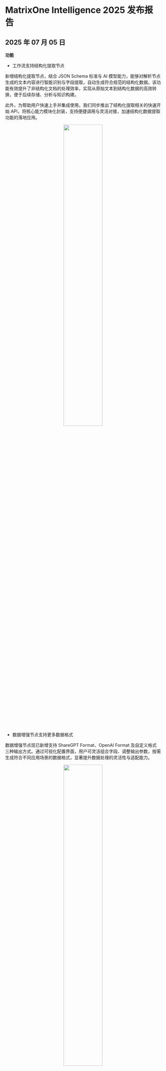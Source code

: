 
# **MatrixOne Intelligence 2025 发布报告**

## 2025 年 07 月 05 日

**功能**

- 工作流支持结构化提取节点
  
新增结构化提取节点，结合 JSON Schema 标准与 AI 模型能力，能够对解析节点生成的文本内容进行智能识别与字段提取，自动生成符合规范的结构化数据。该功能有效提升了非结构化文档的处理效率，实现从原始文本到结构化数据的高效转换，便于后续存储、分析与知识构建。

此外，为帮助用户快速上手并集成使用，我们同步推出了结构化提取相关的快速开始 API，将核心能力模块化封装，支持便捷调用与灵活对接，加速结构化数据提取功能的落地应用。

<div align="center">
  <img src="../../assets/images/release3.3_1.png" width="50%" height="50%">
</div>

- 数据增强节点支持更多数据格式
  
数据增强节点现已新增支持 ShareGPT Format、OpenAI Format 及自定义格式三种输出方式。通过可视化配置界面，用户可灵活组合字段、调整输出参数，按需生成符合不同应用场景的数据格式，显著提升数据处理的灵活性与适配能力。

<div align="center">
  <img src="../../assets/images/release3.3_2.png" width="50%" height="50%">
</div>

- GenAI 工作区支持 MCP 协议
  
GenAI 工作区现已全面支持 MCP 协议，使模型能够以标准化方式调用平台 API，实现多工具协同与任务链路自动规划。通过 MCP 协议，模型可根据用户输入智能拆解意图，自主完成任务路径规划与多步骤工具调用，进一步降低用户操作门槛，提升平台的智能化和自动化能力。

- 支持解析结果与原文对比功能
  
现已上线解析结果高亮展示功能，支持在原始 PDF 文件中基于页面布局（layout）定位并高亮对应的解析字段。用户可通过页面结构与解析结果的对应关系，直观对比提取效果，快速评估解析准确性与模型表现。目前仅支持 PDF 文件，后续将逐步扩展更多格式。

<div align="center">
  <img src="../../assets/images/release3.3_3.png" width="80%" height="80%">
</div>

- 官网体验中心上线
  
官网体验中心上线第一个体验 Demo，旨在帮助用户快速了解 MOI 在文档解析领域的综合能力，集成了结构化抽取、文档解析和文档对话三大核心功能。通过 Demo，用户可直观体验系统如何精准提取关键字段，将非结构化文本转化为结构化数据；如何深度解析文档内容，支持多格式和复杂版面；以及如何通过智能对话，实现基于解析结果的自然语言问答，快速获取所需信息，全面展现 MOI 在文档理解和智能交互方面的技术实力与应用价值。

用户可免登录体验 Demo 中的样例数据，若需使用自有数据则需登录。为提升用户体验，官网新增了手机号快速注册与登录功能，方便用户便捷访问和快速上手。

<div align="center">
  <img src="../../assets/images/release3.3_4.png" width="80%" height="80%">
</div>

- 处理数据支持导出到 Dify
  
新增数据导出连接器功能，当前支持将处理后的数据直接导出至 Dify 知识库，便于用户快速构建和更新知识库内容，提升数据利用效率。

- 工作流支持文本嵌入节点
  
将原有文本解析节点和图片解析节点中的文本嵌入功能拆分独立，形成单独的文本嵌入节点。此举提升了解析流程的模块化和灵活性，方便用户根据实际需求灵活组合和调用相关能力。

- 文件与图片解析节点支持 OCR、图片描述及语言切换开关
  
支持在文件解析节点和图片解析节点中新增 OCR 和图片描述的开关配置。用户可根据实际需求灵活启用或关闭相关功能，提升解析流程的可控性与适配性。其中，图片描述功能现已支持语言选择，可在中英文之间切换，满足不同场景下的语言输出需求。

- 新增结构化抽取快速开始 API
  
为了帮助用户快速上手并体验我们的产品，我们构建了一套快速开始 API，用于将核心单点能力模块化抽取。本期新增了结构化抽取相关的快速开始 API，方便用户快速集成并高效调用结构化数据提取功能。

- 支持更多文本分段方式
  
文本分段节点新增支持按单个标志符、多个标志符以及自定义标志符进行分段，进一步提升文本处理的灵活性和适配能力。用户可根据实际业务需求灵活设置分段规则，实现更加精准、高效的文本切分操作。

- 支持解析文档标题
  
解析结果现已支持对文本标题进行细粒度识别，新增一级标题，某些场景下支持二级标题、三级标题子类型分类，进一步提升文档结构理解能力。该能力有助于更准确地还原原文层级结构，支持后续更精细的内容抽取与知识构建。

**改进**

- 优化了工作流界面，提升整体操作体验；
- 优化了创建工作流时的校验逻辑，增强流程规范性与稳定性；
- 优化了本地文件上传界面，使上传过程更加直观便捷；
- 优化了分段里有关 type 和 level 的显示；
- 优化了用户视角下的 api 使用流程，新增了告警相关的 api；

**错误修复**

- 修复了图片描述重复输出的问题；
- 修复了数据增强节点样本数不生效的问题；
- 修复了某些场景下图片只有图片描述而没有 OCR 结果的情况；
- 修复了 bmp 文件解析后只有 OCR 而没有图片描述的情况；
- 修复了告警记录某些情况下展示不全的问题；
- 修复了修改工作流节点名称无效的问题；
- 修复了部分文件经过数据增强后没有生成 QA 对的问题；
- 修复了部分情况下工作流执行状态异常的问题；
- 修复了英文版平台部分提示语还是中文的情况；
- 修复了部分情况下文件解析任务失败报错 Read timed out 的问题；
- 修复了工作区告警阈值显示有误的问题；
- 修复了工作区告警规则“仅告警一次”未生效的问题；
- 修复了工作区告警开启限时禁用无效的问题；
- 修复了数据卷中查看文件详情，block 类型过滤无效的问题；
- 修复了某些情况下处理 PPT 类型文件失败的问题；
- 修复了某些情况下经过工作流处理后 pdf 类型文件丢数据的问题；
- 修复了关联工作流 - 连续数据载入，偶现新载入文件未触发作业执行的问题；
- 修复了工作区中修改用户密码是报错的问题；
- 修复了处理数据卷中删除文本块失败的问题；

## 2025 年 06 月 20 日

**功能**

- 支持本地文件载入
  
本次更新新增本地上传功能，用户可直接导入本地文件，轻松完成数据载入与测试，大幅度降低体验门槛。

## 2025 年 06 月 06 日

**错误修复**

- 修复了原始数据卷图片展示有误的问题；
- 修复了过滤工作流状态，报错 500 的问题；
- 修复了文件处理详情中，解析好的音频展示类型为文本的问题；
- 修复了编辑拓扑图触发工作流，编辑的拓扑图不生效的问题；
- 修复了数据清洗节点中修改任何开关或参数均不生效的问题；
- 修复了作业详情展示的工作流和创建的工作流不一致的问题；
- 修复了工作流中只有起始和结束节点的工作流不应该实际运行的问题；
- 修复了创建工作流中带图片类型，工作流详情未显示文件类型的问题；
- 修复了工作流里取消勾选文档类型，整个工作流图消失的问题；
- 修复了工作流 - 文件基础信息里的文件类型筛选框，一级类型显示的都是英文的问题；
- 修复了修改工作流分支的节点参数显示成功实际未生效的问题；
- 修复了关联处理工作流 - 新建的工作流未触发作业执行的问题；
- 修复了作业中已停止的文件不应该出现在 catalog 中的问题；
- 修复了超级管理员在英文情况展示有误的问题；
- 修复了处理数据卷文件列表接口报 500 错误的问题；
- 修复了 doc 文件中的表格转换成 md 后，排版和格式转换有问题；
- 修复了修改工作流基础信息，选择目标数据卷时未过滤掉被使用的数据卷的问题；
- 修复了工作流节点详情页显示的节点名称都是英文格式的问题；
- 修复了工作流分支对比中处理节点详情显示有误的问题；
- 修复了增强节点中数据集格式解释文案有误的问题；
- 修复了新建或编辑分支时，节点名称没有默认值的问题；
- 修复了数据清洗节点部分参数没有默认值的问题；
- 修复了工作流节点不能删减的问题；
- 修复了处理数据卷中预览按钮不生效的问题；
- 修复了周期处理工作流创建失败的问题；
- 修复了关联处理工作流处理失败的问题；
- 修复了数据库管理平台无法登录的问题；
- 修复了数据增强节点产生的 QA 对中含有跟原文对不上的内容的问题；
- 修复了部分文件增强后没有生成 qa 对的情况；
- 修复了载入文件，部分文件类型未展示的问题；
- 修复了编辑工作流，修改文件类型未生效的问题；
- 修复了数据增强后的 qa 对分页中间有某些页无数据的问题；
- 修复了数据清洗节点设置清洗功能后文件处理失败的问题；
- 修复了创建工作流分支，切换主分支不生效的问题；
- 修复了 MP4 文件处理结果为空的问题；
- 修复了音视频解析内容乱码的问题；

## 2025 年 05 月 29 日

**功能**

【功能一】工作流数据处理能力全面升级

工作流模块全面强化了多源异构数据的处理、清洗与增强能力，显著提升大模型应用中数据预处理的效率与质量，为构建高效的 RAG 系统与指令微调方案提供有力支撑。

- 多模态内容解析：支持文本、图像、音频、视频等类型文件的解析算子，自动提取结构化信息，贯通非结构化数据向知识库构建的关键路径。
- 数据清洗算子：内置多种清洗策略，涵盖格式规范、去重、脱敏等操作，确保数据准确、规范、可用。
- 数据增强算子：支持自动生成符合 Alpaca 格式的数据集，适用于指令微调、对话训练、意图识别等多种应用场景。

【功能二】GenAI 工作区 API 密钥管理

为支持第三方应用、自动化脚本及内部服务安全、统一地调用平台 API，GenAI 工作区现已上线 API 密钥管理功能，帮助用户更安全、便捷地接入平台服务。该功能支持首次生成密钥并进行脱敏展示，提供一键复制，便于安全集成；同时具备密钥刷新机制，助力统一权限管理与风险防控，确保 API 调用过程中的安全性、可控性与高效性。

【功能三】支持更多告警规则

本次更新扩展了告警规则的配置能力：

- 数据加载：新增对单次载入任务的载入成功率阈值配置。
- 数据处理：新增对单文件分段数阈值及单作业中文件处理成功率阈值的支持。

【功能四】支持更多文件类型导出完整的未分段内容

新增支持 DOC/DOCX、PPT/PPTX、TXT 格式文件，导出完整未分段的 Markdown（full.md）文件，便于整体查看与归档。

**错误修复**

- 修复了工作流优先级不支持筛选的问题；
- 修复了部分情况下告警未正常触发的问题；
- 修复了工作流分支名称过长未分行展示的问题；

## 2025 年 05 月 22 日

**功能**

【功能一】GenAI 工作区引入基于角色的访问控制（RBAC）机制

为实现更加安全、灵活和可扩展的权限管理，GenAI 工作区全面引入 RBAC（基于角色的访问控制）模型。该模型通过“用户 - 角色 - 权限”三层结构实现权限的统一分配与集中管理：用户不直接拥有权限，而是通过绑定角色间接获得权限。支持权限的集中配置与复用，实现权限管理的抽象化、标准化与规模化。  

在工作区创建完成后，系统默认生成两个角色：

- 超级管理员：拥有对工作区所有资源和操作的完全权限，不可修改、禁用或删除，用于保障系统的核心管理能力。
- 数据开发：同样具备全权限，但可根据实际需求进行修改、禁用或删除，支持灵活配置与角色继承。
  
通过 RBAC 模型，GenAI 支持企业用户在多用户协作环境下实现更安全、高效、可控的访问权限管理策略，为组织级应用提供坚实保障。

【功能二】支持工作流与周期数据载入任务关联

为提升自动化处理能力，平台现支持将工作流与周期数据载入任务进行关联。启用关联后，工作流将依据源数据卷中相关载入任务的完成情况自动触发执行，从而增强数据更新与处理流程的联动性，实现更高效的数据驱动自动化。

【功能三】丰富告警规则

本次更新进一步丰富了告警规则体系，支持更多类型的表达式与灵活配置，包括：

- 数据加载阶段
    - 可设置单次任务载入文件数的阈值告警
    - 支持对单次载入任务的文件平均载入时间设置阈值告警

- 数据处理阶段：
    - 支持对单个作业处理文件数设置阈值告警
    - 可配置单文件处理时长的告警阈值
  
通过更精细的告警策略配置，系统可提前感知潜在异常，提升数据任务稳定性与监控可控性。

**错误修复**

- 修复了数据周期载入任务在某些情况下未正常触发文件载入的问题；
- 修复了一个表格同一个 chunk 中，如果引用了多个图片，这些图片的顺序错乱的问题；
- 修复了部分符号解析错误的问题；
- 修复了工作流删除后，作业列表中点击工作流名称前端显示报错信息有误的问题；
- 修复了工作流创建后无法编辑优先级的问题。

## 2025 年 05 月 08 日

**功能**

【功能一】工作区支持告警功能

为进一步保障工作区服务的稳定性、安全性和性能可控性，我们正式上线了告警管理功能，帮助用户实现更高效、精细化的运维监控。

- 灵活配置告警规则：支持创建覆盖数据加载与数据处理过程的个性化告警规则。用户可根据实际业务需求设定特定阈值，精准捕捉潜在异常，实现自动化风险预警与管理。
- 多渠道告警通知机制：提供集中式的告警联系人管理，用户可灵活添加、编辑或禁用、删除通知对象。支持邮箱、电话、短信和企业微信多种通知渠道，确保关键告警信息能够快速、准确传达到相关责任人手中。
- 告警日志留存与查询：系统自动保存所有告警事件记录，形成完整的告警日志体系。用户可通过界面查询近一个月内的历史告警，支持回溯分析与问题定位，助力技术团队高效应对和复盘处理突发事件。

【功能二】工作流新增“处理优先级”功能
  
为提升多任务场景下的调度效率，平台现支持为工作流设置“处理优先级”。用户可在创建或编辑工作流时指定优先级，选项包括“低”、“中”和“高”，默认值为“中”。设置后，新的工作流作业将根据该优先级即时生效。当多个工作流并发执行时，平台将按照优先级从高到低的顺序依次调度执行，确保关键任务优先处理。

【功能三】工作区解析结果导出增强
  
- 在导出 PDF 文件的处理结果时，除原有的分段 JSON 格式外，新增支持导出为完整 Markdown 内容文件；
- JSON 文件中图片类型的 block 新增字段 level，用于标识图像处理级别：1 表示 OCR 识别结果，2 表示 caption 结果。

【功能四】私有化部署新增支持配置文件大小上限
  
为满足不同业务场景下的大文件处理需求，我们对私有化部署中的文件处理功能进行了增强。平台现已支持通过配置项灵活设置单个文件的载入与处理大小上限，最高可配置至 10,000MB。

**错误修复**

- 修复了处理数据卷里的分支数据被删除了（分支子目录保留），新建工作流还是能使用该处理数据卷的问题；
- 修复了作业详情页的执行详情分页错误的问题；
- 修复了文件解析结果中缺少 OCR 内容的问题。

## 2025 年 04 月 24 日

**改进**

- 工作流分段组件支持自定义设置分段重叠。
  
- 优化了解析数据的下载格式，新格式从一个 json 文件变为一个文件夹，文件夹中包含了文字解析信息的 json 文件，以及图片文件夹。其中 json 文件中增加了文件信息、分段类型、分段所在页，此外增加了图片的原始信息。

**错误修复**

- 解决了某些情况下文件处理后丢失图片的问题

## 2025 年 04 月 10 日

**功能**

- 支持工作流分支管理

在本次版本更新中，支持对工作流分支进行管理，旨在帮助数据工程师高效管理相似的数据处理流程，提升开发效率，降低运维成本。
该功能支持用户基于同一个工作流创建多个分支版本，多个分支共享通用配置信息（如源数据卷、文件类型等），但可独立配置各自的数据处理流程。各分支的执行结果将按分支名称分别存储在目标数据卷的子目录中，确保版本间数据清晰隔离，便于管理与追踪，可有效应对以下使用场景：

1. 降低管理成本：避免重复创建高度相似的工作流，统一维护更高效
2. 优化资源使用：共享处理步骤仅需执行一次，结果复用，降低计算与存储开销
3. 简化对比分析：便于直观对比不同分支间的流程配置与执行结果，辅助评估与调优

 <div align="center">
    <img src=https://community-shared-data-1308875761.cos.ap-beijing.myqcloud.com/artwork/mocdocs/release-notes/workflow-branch.png
 width=70% heigth=70%/>
</div>

- GenAI 工作区支持用户权限管理
  
在本次迭代中，GenAI 工作区正式引入 RBAC（基于角色的访问控制）模型，作为多模态数据集成、处理与应用的平台核心权限管理机制。该模型通过“用户 - 角色 - 权限”的映射关系，实现对平台访问范围与操作权限的精细化控制，确保系统使用的灵活性与安全性。
当前版本内置默认角色“数据开发”，拥有除用户管理外的全部操作权限。未来版本将逐步扩展更多角色，以满足不同类型用户在数据处理、模型应用等多场景下的权限需求。

- 工作流支持处理更多文档类型
  
在本次版本更新中，工作流支持处理更多文档类型，进一步提升了对多模态数据的适配能力与处理灵活性。用户在创建工作流时，可选择包括 txt/md、doc/docx、ppt/pptx 等更多文件格式，系统将根据所选类型，智能推荐匹配的处理组件集合，简化配置流程，提升使用效率。

- 支持原始数据卷文件预览
  
支持对原始数据卷中的原始文件进行在线预览，方便用户在数据处理前快速查看文件内容，提升数据管理与操作的便捷性。

- 支持轻量级添加 Python 脚本的依赖包
  
私有化部署版本支持轻量级添加 Python 脚本依赖包，大幅提升了自定义节点的灵活性与可扩展性。用户可根据业务需求，将所需的第三方依赖包以离线方式打包并集成到镜像中，无需依赖公网下载，从而适配私有化环境下的隔离部署要求。

**改进**

- 优化了载入任务；
- 优化了解析文件内容的检索与关联能力，支持基于块 ID 进行精准搜索，并将文本类型识别内容中提取的图片按对应块 ID 命名，实现文本与图片内容的一一关联，提升数据溯源与处理效率。

**错误修复**

- 修复了部分场景下数据一次载入任务始终处于“运行中”状态且无法自动结束的问题；
- 修复了在数据载入任务未完成前删除其连接器，载入任务一直处于运行中的状态的问题；
- 修复了暂停工作流后，若作业中存在失败文件，重试执行后文件处于停止执行状态的问题；
- 修复了周期性数据载入任务在停止后点击“重新运行”按钮时出现 500 错误的问题；
- 修复了已经停止的工作流对应的文件不展示的问题；
- 修复了 SQL 编辑器查询完成后，马上点击进入查询详情，出现 500 错误的问题；
- 修复了 GenAI 工作区 - 用户名有“-”，修改密码报错的问题；
- 修复了新建 GenAI 工作区，用户名包含特殊字符会创建失败的问题；
- 修复了某些情况下 SQL 编辑器无法执行语句，未与后端建立 websocket 连接的问题。

## 2025 年 03 月 14 日

**MatrixOne 内核版本更新**

由 v24.2.0.1 升级至 v25.2.0.3 版本，详情请参考[《MatrixOne v25.2.0.3 发布报告》](https://docs.matrixorigin.cn/v25.2.0.3/MatrixOne/Release-Notes/v25.2.0.3/)

## 2025 年 02 月 21 日

**功能**

- GenAI 工作区正式开放
  
在本版本中，GenAI 工作区正式对所有用户开放，欢迎大家注册并体验试用。

- 新增简历智搜
  
AI 应用市场全新推出了简历智搜——一款专为简历搜索优化的智能化解决方案，旨在提升招聘与人力资源管理场景中的招聘效率。简历智搜通过多维度精准查询、智能关键词匹配以及高级筛选功能，使用户能够从大量简历中快速定位符合岗位需求的优质候选人，从而显著提高筛选效率和决策准确性。这一功能将帮助 HR 在海量简历中更高效地找到合适的人选，优化招聘流程。

**错误修复**

- 修复了删除文本块报错的问题；
- 修复了一次载入任务文件载入成功后一直不结束的问题；
- 修复了停止作业后，文件处理状态更新不及时的问题。

## 2025 年 02 月 17 日

**功能**

GenAI 工作区

在本次迭代中，MatrixOne Intelligence 正式推出 GenAI 工作区，这是一个专为多模态数据打造的智能化入口，集数据接入、处理与探索于一体。GenAI 工作区提供高效、便捷的数据管理能力，帮助用户轻松完成数据清洗与转换，释放数据潜能，赋能业务增长。

!!! note
      该功能目前对部分用户开放，如需体验，请联系技术支持申请开通。

- 数据接入：支持创建阿里云 OSS 或标准 S3 连接器，快速导入数据至 GenAI 工作区，并存储在原始数据卷中。
- 数据处理：提供可视化工作流，用户可便捷定义并执行复杂的数据处理任务，所有执行记录以作业形式保留，确保操作可追溯。
- 数据探索：Catalog 组件专为多模态数据设计，支持管理原始数据卷（存储用户上传的非结构化数据）和处理数据卷（存放数据处理后的解析文件）。

 <div align="center">
    <img src=https://community-shared-data-1308875761.cos.ap-beijing.myqcloud.com/artwork/mocdocs/release-notes/genai.png
 width=100% heigth=100%/>
</div>
